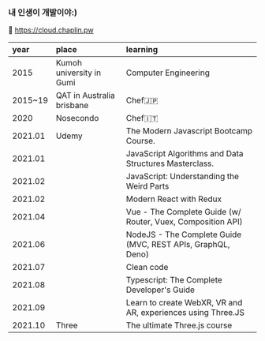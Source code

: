 ###  내 인생이 개발이야:)  
:floppy_disk: <https://cloud.chaplin.pw>

| year    | place                     | learning             |
|:--------|:--------------------------|:---------------------|
| 2015    | Kumoh university in Gumi  | Computer Engineering |
| 2015~19 | QAT in Australia brisbane | Chef:jp:             |
| 2020    | Nosecondo                 | Chef:it:             |
| 2021.01 | Udemy | The Modern Javascript Bootcamp Course.                       |
| 2021.01 |       | JavaScript Algorithms and Data Structures Masterclass.       |
| 2021.02 |       | JavaScript: Understanding the Weird Parts                    |
| 2021.02 |       | Modern React with Redux                                      |
| 2021.04 |       | Vue - The Complete Guide (w/ Router, Vuex, Composition API)  |
| 2021.06 |       | NodeJS - The Complete Guide (MVC, REST APIs, GraphQL, Deno)  |
| 2021.07 |       | Clean code                                                   |
| 2021.08 |       | Typescript: The Complete Developer's Guide                   |
| 2021.09 |       | Learn to create WebXR, VR and AR, experiences using Three.JS |
| 2021.10 | Three | The ultimate Three.js course                                 |


